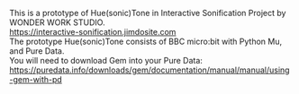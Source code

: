 This is a prototype of Hue(sonic)Tone in Interactive Sonification Project by WONDER WORK STUDIO.<br>
https://interactive-sonification.jimdosite.com<br> 
The prototype Hue(sonic)Tone consists of BBC micro:bit with Python Mu, and Pure Data.<br>
You will need to download Gem into your Pure Data: https://puredata.info/downloads/gem/documentation/manual/manual/using-gem-with-pd
